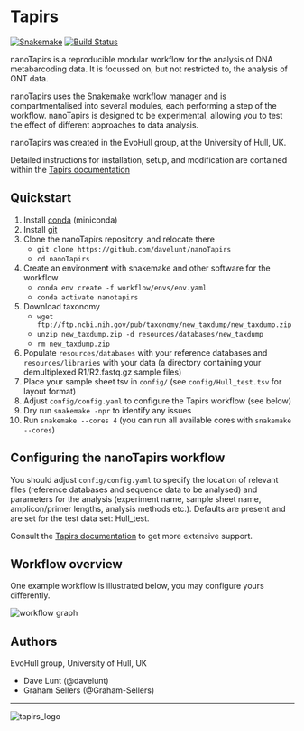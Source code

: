 # Tapirs

[![Snakemake](https://img.shields.io/badge/snakemake-≥5.7.0-brightgreen.svg)](https://snakemake.bitbucket.io)
[![Build Status](https://travis-ci.org/snakemake-workflows/cc_tapirs.svg?branch=master)](https://travis-ci.org/snakemake-workflows/cc_tapirs)

nanoTapirs is a reproducible modular workflow for the analysis of DNA metabarcoding data. It is focussed on, but not restricted to, the analysis of ONT data.

nanoTapirs uses the [Snakemake workflow manager](https://snakemake.github.io/) and is compartmentalised into several modules, each performing a step of the workflow. nanoTapirs is designed to be experimental, allowing you to test the effect of different approaches to data analysis. 

nanoTapirs was created in the EvoHull group, at the University of Hull, UK.

Detailed instructions for installation, setup, and modification are contained within the [Tapirs documentation](https://tapirs.readthedocs.io)

## Quickstart

1. Install [conda](https://docs.conda.io/projects/conda/en/latest/user-guide/install/) (miniconda)
2. Install [git](https://github.com/git-guides/install-git)
3. Clone the nanoTapirs repository, and relocate there
    * `git clone https://github.com/davelunt/nanoTapirs`
    * `cd nanoTapirs`
4. Create an environment with snakemake and other software for the workflow
    * `conda env create -f workflow/envs/env.yaml`
    * `conda activate nanotapirs`
5. Download taxonomy
    * `wget ftp://ftp.ncbi.nih.gov/pub/taxonomy/new_taxdump/new_taxdump.zip`
    * `unzip new_taxdump.zip -d resources/databases/new_taxdump`
    * `rm new_taxdump.zip`
6. Populate `resources/databases` with your reference databases and `resources/libraries` with your data (a directory containing your demultiplexed R1/R2.fastq.gz sample files)
7. Place your sample sheet tsv in `config/` (see `config/Hull_test.tsv` for layout format)
8. Adjust `config/config.yaml` to configure the Tapirs workflow (see below)
9. Dry run `snakemake -npr` to identify any issues
10. Run `snakemake --cores 4` (you can run all available cores with `snakemake --cores`)

## Configuring the nanoTapirs workflow

You should adjust `config/config.yaml` to specify the location of relevant files (reference databases and sequence data to be analysed) and parameters for the analysis (experiment name, sample sheet name, amplicon/primer lengths, analysis methods etc.). Defaults are present and are set for the test data set: Hull_test.

Consult the [Tapirs documentation](https://tapirs.readthedocs.io) to get more extensive support.

## Workflow overview

One example workflow is illustrated below, you may configure yours differently.

![workflow graph](docs/images/Tapirs_rulegraph.png)

## Authors

EvoHull group, University of Hull, UK

* Dave Lunt (@davelunt)
* Graham Sellers (@Graham-Sellers)

----

![tapirs_logo](docs/images/tapirs_seq.png)

